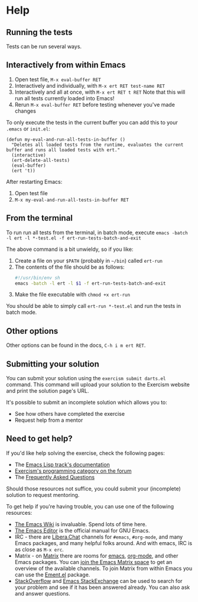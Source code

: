 # Help

## Running the tests

Tests can be run several ways.

## Interactively from within Emacs

1. Open test file, `M-x eval-buffer RET`
2. Interactively and individually, with `M-x ert RET test-name RET`
3. Interactively and all at once, with `M-x ert RET t RET`
   Note that this will run all tests currently loaded into Emacs!
4. Rerun `M-x eval-buffer RET` before testing whenever you've made changes

To only execute the tests in the current buffer you can add this to your `.emacs` or `init.el`:

```elisp
(defun my-eval-and-run-all-tests-in-buffer ()
  "Deletes all loaded tests from the runtime, evaluates the current buffer and runs all loaded tests with ert."
  (interactive)
  (ert-delete-all-tests)
  (eval-buffer)
  (ert 't))
```

After restarting Emacs:

1. Open test file
2. `M-x my-eval-and-run-all-tests-in-buffer RET`

## From the terminal

To run run all tests from the terminal, in batch mode, execute `emacs -batch -l ert -l *-test.el -f ert-run-tests-batch-and-exit`

The above command is a bit unwieldy, so if you like:

1. Create a file on your `$PATH` (probably in `~/bin`) called `ert-run`
2. The contents of the file should be as follows:
   ```sh
   #!/usr/bin/env sh
   emacs -batch -l ert -l $1 -f ert-run-tests-batch-and-exit
   ```
3. Make the file executable with `chmod +x ert-run`

You should be able to simply call `ert-run *-test.el` and run the tests
in batch mode.

## Other options

Other options can be found in the docs, `C-h i m ert RET`.

## Submitting your solution

You can submit your solution using the `exercism submit darts.el` command.
This command will upload your solution to the Exercism website and print the solution page's URL.

It's possible to submit an incomplete solution which allows you to:

- See how others have completed the exercise
- Request help from a mentor

## Need to get help?

If you'd like help solving the exercise, check the following pages:

- The [Emacs Lisp track's documentation](https://exercism.org/docs/tracks/emacs-lisp)
- [Exercism's programming category on the forum](https://forum.exercism.org/c/programming/5)
- The [Frequently Asked Questions](https://exercism.org/docs/using/faqs)

Should those resources not suffice, you could submit your (incomplete) solution to request mentoring.

To get help if you're having trouble, you can use one of the following resources:

- [The Emacs Wiki](http://emacswiki.org/) is invaluable. Spend lots of time here.
- [The Emacs Editor](http://www.gnu.org/software/emacs/manual/html_node/emacs/index.html) is the official manual for GNU Emacs.
- IRC - there are [Libera.Chat](https://libera.chat/) channels for `#emacs`, `#org-mode`, and many Emacs
  packages, and many helpful folks around. And with emacs, IRC is as close as
  `M-x erc`.
- Matrix - on [Matrix](https://matrix.org/) there are rooms for [emacs](https://matrix.to/#/#emacs:matrix.org), [org-mode](https://matrix.to/#/#org-mode:matrix.org), and other Emacs packages.
  You can [join the Emacs Matrix space](https://matrix.to/#/#emacs-space:matrix.org) to get an overview of the available channels.
  To join Matrix from within Emacs you can use the [Ement.el](https://github.com/alphapapa/ement.el) package.
- [StackOverflow](http://stackoverflow.com/questions/tagged/elisp) and [Emacs StackExchange](https://emacs.stackexchange.com/questions/tagged/elisp) can be used to search for your problem and see if it has been answered already. You can also ask and answer questions.